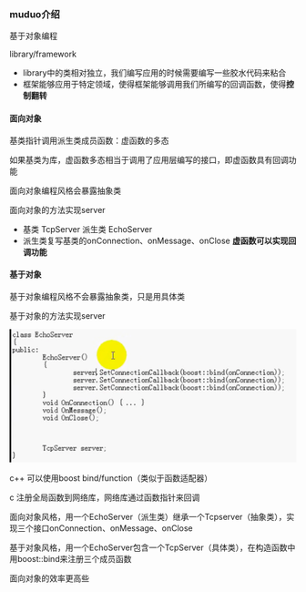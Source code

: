 ### muduo介绍

基于对象编程

library/framework
* library中的类相对独立，我们编写应用的时候需要编写一些胶水代码来粘合
* 框架能够应用于特定领域，使得框架能够调用我们所编写的回调函数，使得**控制翻转**

#### 面向对象 

基类指针调用派生类成员函数：虚函数的多态

如果基类为库，虚函数多态相当于调用了应用层编写的接口，即虚函数具有回调功能

面向对象编程风格会暴露抽象类

面向对象的方法实现server
* 基类 TcpServer 派生类 EchoServer
* 派生类复写基类的onConnection、onMessage、onClose
**虚函数可以实现回调功能**


#### 基于对象 

基于对象编程风格不会暴露抽象类，只是用具体类

基于对象的方法实现server

![](object_based.png)

c++ 可以使用boost bind/function（类似于函数适配器）

c 注册全局函数到网络库，网络库通过函数指针来回调

面向对象风格，用一个EchoServer（派生类）继承一个Tcpserver（抽象类），实现三个接口onConnection、onMessage、onClose

基于对象风格，用一个EchoServer包含一个TcpServer（具体类），在构造函数中用boost::bind来注册三个成员函数

面向对象的效率更高些